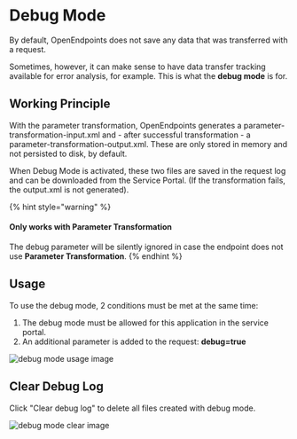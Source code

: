 # Debug Mode

By default, OpenEndpoints does not save any data that was transferred with a request.

Sometimes, however, it can make sense to have data transfer tracking available for error analysis, for example. This is what the **debug mode** is for.

## Working Principle

With the parameter transformation, OpenEndpoints generates a parameter-transformation-input.xml and - after successful transformation - a parameter-transformation-output.xml. These are only stored in memory and not persisted to disk, by default.

When Debug Mode is activated, these two files are saved in the request log and can be downloaded from the Service Portal. (If the transformation fails, the output.xml is not generated).

{% hint style="warning" %}
#### Only works with Parameter Transformation

The debug parameter will be silently ignored in case the endpoint does not use **Parameter Transformation**.
{% endhint %}

## Usage

To use the debug mode, 2 conditions must be met at the same time:

1. The debug mode must be allowed for this application in the service portal.
2. An additional parameter is added to the request: **debug=true**

![debug mode usage image](https://cdn.openendpoints.io/images/gitbook/debug-mode-usage.png)

## Clear Debug Log

Click "Clear debug log" to delete all files created with debug mode.

![debug mode clear image](https://cdn.openendpoints.io/images/gitbook/debug-mode-clear-debug-log.png)
